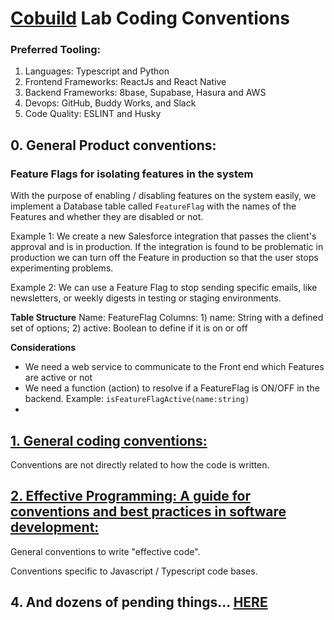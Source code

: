 # [Cobuild](https://cobuildlab.com) Lab Coding Conventions

### Preferred Tooling:

1. Languages: Typescript and Python
2. Frontend Frameworks: ReactJs and React Native
3. Backend Frameworks: 8base, Supabase, Hasura and AWS
4. Devops: GitHub, Buddy Works, and Slack
5. Code Quality: ESLINT and Husky

## 0. General Product conventions:

### **Feature Flags** for isolating features in the system

With the purpose of enabling / disabling features on the system easily, we implement a Database table called `FeatureFlag` with the names of the Features and whether they are disabled or not.

Example 1: We create a new Salesforce integration that passes the client's approval and is in production. If the integration is found to be problematic in production we can turn off the Feature in production so that the user stops experimenting problems.

Example 2: We can use a Feature Flag to stop sending specific emails, like newsletters, or weekly digests in testing or staging environments.

**Table Structure**
Name: FeatureFlag
Columns: 1) name: String with a defined set of options; 2) active: Boolean to define if it is on or off

**Considerations**
- We need a web service to communicate to the Front end which Features are active or not
- We need a function (action)  to resolve if a FeatureFlag is ON/OFF in the backend. Example: `isFeatureFlagActive(name:string)`
-

## [1. General coding conventions:](./conventions/general-coding-conventions.md)

Conventions are not directly related to how the code is written.

## [2. Effective Programming: A guide for conventions and best practices in software development:](./conventions/effective-programming-at-cobuildlab.md)

General conventions to write "effective code".

Conventions specific to Javascript / Typescript code bases.

## 4. And dozens of pending things... [HERE](https://github.com/dev-plusplus/coding-docs/issues)
